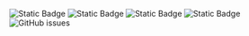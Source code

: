 ![Static Badge](https://img.shields.io/badge/blacklists-60-000000) ![Static Badge](https://img.shields.io/badge/blacklisted-2689563-cc0000) ![Static Badge](https://img.shields.io/badge/whitelisted-2242-00CC00) ![Static Badge](https://img.shields.io/badge/streaming_blacklist-28106-000000) ![GitHub issues](https://img.shields.io/github/issues/fabriziosalmi/blacklists)
